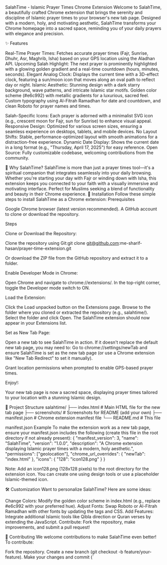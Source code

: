 SalahTime - Islamic Prayer Times Chrome Extension
Welcome to SalahTime, a beautifully crafted Chrome extension that brings the serenity and discipline of Islamic prayer times to your browser's new tab page. Designed with a modern, holy, and motivating aesthetic, SalahTime transforms your Chrome homepage into a sacred space, reminding you of your daily prayers with elegance and precision.

✨ Features

Real-Time Prayer Times: Fetches accurate prayer times (Fajr, Sunrise, Dhuhr, Asr, Maghrib, Isha) based on your GPS location using the Aladhan API.
Upcoming Salah Highlight: The next prayer is prominently highlighted with a glowing golden gradient and a real-time countdown (hours, minutes, seconds).
Elegant Analog Clock: Displays the current time with a 3D-effect clock, featuring a sun/moon icon that moves along an oval path to reflect day or night.
Islamic Aesthetic: 
Stunning design with a dark starry background, wave patterns, and intricate Islamic star motifs.
Golden color scheme (#e6c992) with metallic gradients for a luxurious, sacred feel.
Custom typography using Al-Fitrah Ramadhan for date and countdown, and clean Roboto for prayer names and times.


Salah-Specific Icons: Each prayer is adorned with a minimalist SVG icon (e.g., crescent moon for Fajr, sun for Sunrise) to enhance visual appeal.
Responsive Design: Optimized for various screen sizes, ensuring a seamless experience on desktops, tablets, and mobile devices.
No Layout Shifts: Stable, performance-optimized layout with smooth animations for a distraction-free experience.
Dynamic Date Display: Shows the current date in a long format (e.g., "Thursday, April 17, 2025") for easy reference.
Open Source: Fully customizable codebase, welcoming contributions from the community.

🕌 Why SalahTime?
SalahTime is more than just a prayer times tool—it's a spiritual companion that integrates seamlessly into your daily browsing. Whether you're starting your day with Fajr or winding down with Isha, this extension keeps you connected to your faith with a visually immersive and motivating interface. Perfect for Muslims seeking a blend of functionality and beauty in their Chrome experience.
🚀 Installation
Follow these simple steps to install SalahTime as a Chrome extension:
Prerequisites

Google Chrome browser (latest version recommended).
A GitHub account to clone or download the repository.

Steps

Clone or Download the Repository:

Clone the repository using Git:git clone git@github.com:me-sharif-hasan/prayer-time-extension.git


Or download the ZIP file from the GitHub repository and extract it to a folder.


Enable Developer Mode in Chrome:

Open Chrome and navigate to chrome://extensions/.
In the top-right corner, toggle the Developer mode switch to ON.


Load the Extension:

Click the Load unpacked button on the Extensions page.
Browse to the folder where you cloned or extracted the repository (e.g., salahtime/).
Select the folder and click Open.
The SalahTime extension should now appear in your Extensions list.


Set as New Tab Page:

Open a new tab to see SalahTime in action. If it doesn't replace the default new tab page, you may need to:
Go to chrome://settings/newTab and ensure SalahTime is set as the new tab page (or use a Chrome extension like "New Tab Redirect" to set it manually).


Grant location permissions when prompted to enable GPS-based prayer times.


Enjoy!:

Your new tab page is now a sacred space, displaying prayer times tailored to your location with a stunning Islamic design.



📂 Project Structure
salahtime/
├── index.html         # Main HTML file for the new tab page
├── screenshots/       # Screenshots for README (add your own)
├── manifest.json      # Chrome extension manifest file
└── README.md          # This file

manifest.json Example
To make the extension work as a new tab page, ensure your manifest.json includes the following (create this file in the root directory if not already present):
{
  "manifest_version": 3,
  "name": "SalahTime",
  "version": "1.0.0",
  "description": "A Chrome extension displaying Islamic prayer times with a modern, holy aesthetic.",
  "permissions": ["geolocation"],
  "chrome_url_overrides": {
    "newTab": "index.html"
  },
  "icons": {
    "128": "icon128.png"
  }
}


Note: Add an icon128.png (128x128 pixels) to the root directory for the extension icon. You can create one using design tools or use a placeholder Islamic-themed icon.

🛠️ Customization
Want to personalize SalahTime? Here are some ideas:

Change Colors: Modify the golden color scheme in index.html (e.g., replace #e6c992 with your preferred hue).
Adjust Fonts: Swap Roboto or Al-Fitrah Ramadhan with other fonts by updating the <link> tags and CSS.
Add Features: Integrate additional Islamic tools like Qibla direction or Quran verses by extending the JavaScript.
Contribute: Fork the repository, make improvements, and submit a pull request!

🌟 Contributing
We welcome contributions to make SalahTime even better! To contribute:

Fork the repository.
Create a new branch (git checkout -b feature/your-feature).
Make your changes and commit (`

